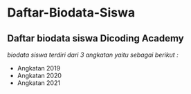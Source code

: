 # Daftar-Biodata-Siswa

Daftar biodata siswa Dicoding Academy
--
*biodata siswa terdiri dari 3 angkatan yaitu sebagai berikut :*
- Angkatan 2019
- Angkatan 2020
- Angkatan 2021
